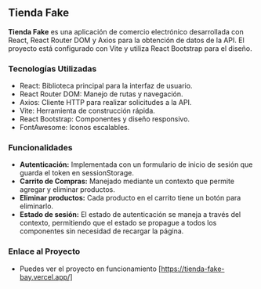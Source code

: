 ## Tienda Fake

**Tienda Fake** es una aplicación de comercio electrónico desarrollada con React, React Router DOM y Axios para la obtención de datos de la API. El proyecto está configurado con Vite y utiliza React Bootstrap para el diseño.

### Tecnologías Utilizadas

* React: Biblioteca principal para la interfaz de usuario.
* React Router DOM: Manejo de rutas y navegación.
* Axios: Cliente HTTP para realizar solicitudes a la API.
* Vite: Herramienta de construcción rápida.
* React Bootstrap: Componentes y diseño responsivo.
* FontAwesome: Iconos escalables.

### Funcionalidades

* **Autenticación:** Implementada con un formulario de inicio de sesión que guarda el token en sessionStorage.
* **Carrito de Compras:** Manejado mediante un contexto que permite agregar y eliminar productos.
* **Eliminar productos:** Cada producto en el carrito tiene un botón para eliminarlo.
* **Estado de sesión:** El estado de autenticación se maneja a través del contexto, permitiendo que el estado se propague a todos los componentes sin necesidad de recargar la página.

### Enlace al Proyecto

* Puedes ver el proyecto en funcionamiento [https://tienda-fake-bay.vercel.app/]
